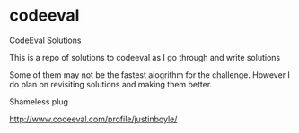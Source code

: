 codeeval
========

CodeEval Solutions

This is a repo of solutions to codeeval as I go through and write solutions

Some of them may not be the fastest alogrithm for the challenge. However I do plan on revisiting solutions and making them better.

Shameless plug

http://www.codeeval.com/profile/justinboyle/
